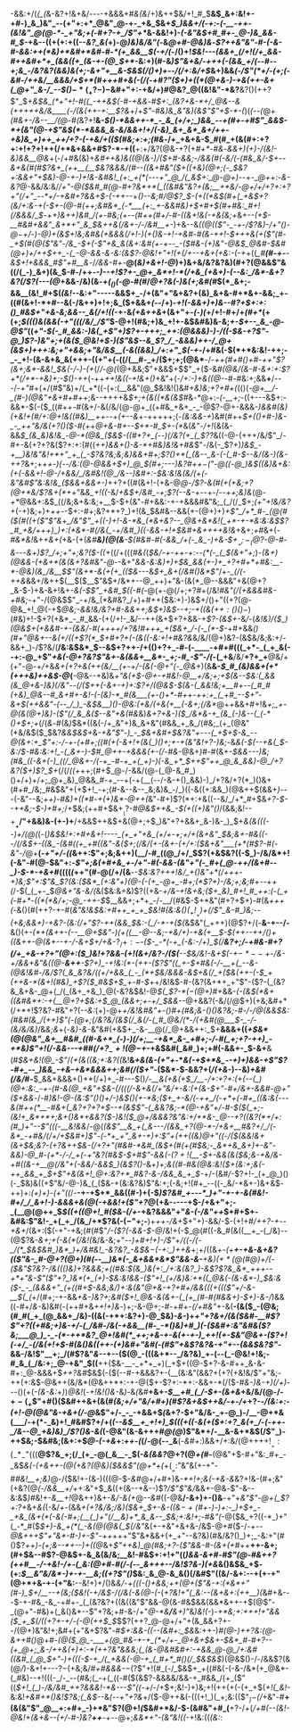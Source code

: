 -&&:+/(*(_(*&-&?+!&+&/-_--_-+&&&+#_&(&_/+)&++$&/+!_#_$__&$_&+:&!+-+#-)_&_)&"_--(+"+:+*_@&"_@-+-_+&_$&+_$_)&&+/(-+:-(-__-++-(&!&"_@(@-*-_+"&;+(-#+?-+_/$"+*_&-&&!+)-*(-&"&$+#_#+-_@-)&_&&-#_$-*+&--((+(+:+((--*&?_&(*+)-@_)&)&/&"(-_&_@+#-@&)&_-*$?++&"&"-#-(-&-#-&&:++(*&)+*&#+*&#-#-*(+_&&__$(*_-+/(_-/()+!_$&!---(&&+_(/+!(/+_&&-#++&#+*+_(&&((+_(&-+-(@_$+*-_&:+)(#-&_)$"&+&/-+++(-(&&_+/(--#--+;&_-/&?&?(&&)&(+;-&+"+__&-$&$(/()+)+--/(/+:&/+$_&+)&&_(-/$"(*+/-(+;(-&#-/++&/__&&&/+$+*(#+++#+&(-(/(-+#$?$"($+)+((*(@+&-)-+&(++-&+(_@+"_&-/_--$()_$-*(_+?-)-$&#+"+:-+&/+)_#_@&?_@((&!&"-*&?__&?()(++?$"_$+*&$&_(*+"+!-#((_-++&$(_-#-_+&&*-#_$+:_(&?+&-*+/_@&--&(+++++&/&____(-/(&(++-+:__$?&_+/+_$"-#&)&_&"&)(&$"$"+$-*-(_)(_(--(_@+_(#&+-/&--__/(@-#(_&?+!__&*-$()-*&&++-*_-_&_(+/+;_)&&_--+(#+-+#$"_&&$-*+(&"(@-+$"&$(*-*&&&_&-&/&&+!+/(-&)_&+_&*_&+/++-+&)&_+)++_++/+?-(-+&/+(($(#&;+:+;(#&*-/+_+&+&-$_#(#_+(&(#+:+?+:+!+?+!++(/+*&+&&+#$?-*-+((__+:+/&?(@&-+?(+_#+*-#&_-*&&+)(___+)-/(_&!-_&)&_&__@&*+(-/+#&(&)+*&#++&)&((@(&-)_/($+#-&&;-/&&(#(-&/(-(#&_&/-$+--&+&(#(#$?&+_(++__(__$&?&&&/(#--(_(&+#&"($+((+&)(@+;(-_$&?+:&&+"+$&)-@-+-)+!&-&#&!_(+:_+(*(---+"_@_/(_&$+:_@-@+)-*-+-*_@+*+:-_&-&?_@-&&/&:&/_/+"-@($&#_#(@-#+?&*+*(_((&#&"&?+(&;__+*&/-@+/+/+?+:+?+"(/+"_--*+/-+&#+?&&+$-(-++--_+___()--&;_#_/___@$?_$-(+((*&$(#+(_+&$+?(_&/+:&-+(-$+-(@-#(++;&#&*_(-*___(+:_+-&&#&)+$+#+$(#+#&:_#+!(/&&&/_$_-+*+)&_+_+)&#_/(*_+-#&;(+--(#++(#+/-#-((&+!&(-+&(&;+_&+-*-(+$-__#&#+&&"_&+*+"_&_$&++&(/&+-/-/&#__+*-)+&--&*((_@(($"-_-+-/$?&)-/+"()-@_$-$+/-)-@_)+(&$+!&;&#&(+&&&(/+!-)(+()&-+!-+&#-#(&-++!-$_+++&(+($"(#-_+$(#(@_($"&"-/&_-$_+(-$"+&_&(&+:&#(+-+--_-($_#&-(+_)&"-@&$_@&#-$&#(@+)+/++_$++_-(_-@-&&-&-&:(&$?-@&!+"+!(+(/+--_+&+(+_&:_-(-+*+((*_#__(#-+-__-&$+!+&&&_#$"+#__&*-/_/&&-#+_-__@(_&)+&+!-@_)+)&+&/&?&?&)(#+?(@&&$"&((/(_-)_&+)(&_$-#-/++-_-)--+!$?+-_@+_&*+!-*(/+&_(+&+)-(--&:_/&*-&+?&?(/$?(---(@_+&&-/&)(&_-+$(_()($-@-#(#_/_@+?&(-)&(+;&#(#_$(*_&+;-&&__(&!_#+$(*_(&!_--*&:+"-----&&$+_-/+(&"+"&+&?+(&)_&+&-#+*&+-&&;_+-((#(&+!-*+#--&(-/&++)+!+;&_($+&&+_(-_-/+)-*+!(-&&+)+)&-_-_#$?+$_$+:+:()_#&$+"_+&-&;_&_&--_&(/+!((-*+-&_(+&++&_+(&+"+_-(-)(_+/+!-#+/+_(#+*_(+(+;_$((()&(&&(-+"(((/&/_/$"_$-@+!(#&;+)&_+!+-&$&#&)&-&;_+-$+--_&_-@-@$"_((*+"-$(-_#_&&:-)&(_+$"+)$?+-+++;_++:(@&&&)-)-/((-$&-+?$"-@_)$?-)&"+;+(&(_$_@&!+$-)(_$"&$--&_$?_/_-&&&)++-/_@+(&$+)+++:&;+"+&&;+"&/&$__(-&((&&)_/+:+"_$(-+*-/+#&(-$(*+*&:&!-++;-_-_+!-(&-&+&_&(+++-((+"+(-((/(__#-_+/($+;+;(@&*__-/-*++(#+#()+#-++"$?(&+;&*-&&!_$&(-/-)-(+*(/_/-@(_(@+&&;$"+&&$+$$"_+($-&___#(@&/_(&-_#-&+:+:$?+*(/+*-+&)+;-$()-++_(-++_++!&((-+!&+()_+&"+(-*_/+:-)+_&((@-*-#-#&:+;&&__+__/---/_-+"_#+(+/(#$"&)+/(_+*((-(+:(__&&"(@_$&!&!()&#_+&)&;+?+#+(_(()(*-@+__/-_(#-)(@&"+&+#+#+*+;&--++++&_$+;+(&((*&(&$_#&_-*_@+:-_(-__+;_-((+---&$+:-&&*-$(-($_((#++-#(&+/-&(/&/(@-@+_((+#&_+&+_-_-@$?-@+-&&&*-)_&&#_(&)(+&!_+(#_/+:_@+!&((#&)__+_+--*+*(+--&*+-++_+_++;(-_(&:&*&*-+_)&#(#++_$+(()+#-)&-_-_++"&/&(+?()($-#(+_+_@+&-#+--$+*-#_$+-(*_&(_&"-/+!_(&(&-&&_$_(&_&)&!&_-@-*(@&_($&$-((#+?+_(--)(/&?(+_(_$$?$?_&($($-@-(+++/&/$"_/-#+-&(+?+?&($?+:+:(#((___++)&&+_()-&-*+#&)&!_&+#&_$"-/&(-_$?+)_)&$_-+__)&!&"&!+*+"_+_(_-$?&?&;&;&)&&+#+;$?()+*(_(&--_&-(-(_#-$--&/(&-)(&-++?_&+;+*++-)_(--_/&:(@-@&&+$+)_@_$(#+;---)&?_#_++$-($"-@((-@_)&$((&)&+&:(+(-&&+!-@-/+&&/_/&#&!(@_/&--)&#+:-$&:&!&(&/(+(-&"&#$"&:&!&_($&*_&+&&+-)_++?+((#(&+!-(+&-@_@-/$?-&(#(+(+&;+?(@+*&/$?&+(*+_+"&*&_+!((-*&/_+&$+/&#_-+;$?(--&-_+--+-/-_-++;&)&_(@_-+*_@&&+:&$_((/&;&+&:&;+__$-$+(&"-#+&&:-+-+&&&#&"&;_(_/(/_$+;_(+"+!&/&?_+(-+)&;+)+_++-_-$+:-#+;&?+*+?_)+!(&_$&#&--&&(+-(@+)+)_+$"_/+*_#-_(@(#($(#((+($"$"&_+*_/&"$"_+((-)+!-&-*&_(*&+&?--_@&+&*&!(_+*-+-*&:&:&$$?_#_+&/+++)_)+:(*&*-#(/&(_-+/&#_)((-&&-+!+$&#+&++++&!&*+&+;_+_#&+(_-#&*&!_&+_+&+(_+&-(+(_&#__&)(@(&__-$(#&#-#(-&&_/+(-_&_-)+&-$+$__+;-_(@$?-@-#-&_---_&_+_)$?_/+;+"+;&?($-((+_$($(/+(((_#&(_(_$&/-+-++-+:--(*(-_(_$(&+"+;_)-_(&+)(@&&-(+&+*(&(&+?&#&"-@-_-&+"_&&-&:&)+)+$&_&&(+-)+_+?+#+*+#&:__-*-@&)(&_/&__$$"(&+*-&(+(+_(($&_---&_$+_&+(/&#()&*$"_/+*-_(/(-++&*&&+/&++$(__$($__$"&$+/&*+--@_++)+"&-(&(*_@--&&&"+&(@+?_&-$-)+&-&+!&+_-&(-$$"_+&#_$((-#(-_@(+-@(/+;+?_#_+(/&!_#&"(/(+&&&#&-+#&;_-+"-/(@&$$"_-+/&_(*&#&?_/+)+#++($&:+)-)&$+/()+"((+?(@-@&_+!_@(-+$_@&;-&&!&/&?+#-&&++;&$+)&$--+;-+($($&(+$+:()()-$_)(#&)+!-$+?(+&*_-_#_&&-(+(/+!-_&/--++(&+$+?+&&-+_$?-(&$+_-&_/_-(*&!&)_/($_)(@&$+(+&&#-+-(&_&/-#_(_++++/+?&!_#++_+_+($&+_/-(-_(*-$-*+#+&&*()(#+"_@&+--&(+/((_+$?(*_$+#+?_+(_-_(&(_(-&:+!+#&?&*&/&/(@+)&?-(&$&/&;&:+/-&&+_)-/$?&/(__/&:&$&*_$--&$+?++-/+(()+?+_-#-(-____-+#+#(((_+*-_(_+_&(--+:-@_+$"_+&(-@+?&?$"&+-&(&&+__&*-_+;-#_-$"-/(-_(_+&__/&/__+?+_+__@&/+(+"-@-+_/_+&*&+_(+?+&(++(&/__(+-+_/-(&(-@+"(-_@&*+)(&__&-_$_#_(&)&&+(+*(+++&)++&$-@_(__-@&--+&)&*+"&(+$-@+-+#&!-@__+/&;+;+$_(&--$&:(_&&(&_@+&-)&)(/&"--(/($++_$($-&+-+)+:$?+/(@&$-$(&-(_&&!&;+__#+--(_#_#(+&)_@&--#_&+#+-&!-(-(&)-*_#(&___(+-()+*-#++-++:+_(_+#_--$+"-&+$(++&&"-(--_/_)_-&$&__)(*_)-@&:(+&/(+&(+__(-&+;(/&*_@+_+_&&+#+!&*+;_+-@(&(@+)&)-($"(/_&_&($--&"+&(#&*&)_&+?+&-)($_/&*&-+_(&_(-)&--(_(-*()+$+;+_(/(_&_-#(&_)_$&*((&(-/+_&"+)&_&+&"(#&&_+_&_/(#&;_(+_(@&"(*&/&$($_$&?_&&$&$+_&*_-+_&"$"-)_-_$&+&#+$&?&"+---(_+$+$-&_--@(&+:+_$"+:-/-+-(+#+;((_#_(+(_-&_+!+(&(_)()+;+-+(&"&!+?-)&;-*&*&(-$(--+&(_$_-&:_/_$-#&:&:+!_-(_&+-)-$_#_@++-+&&&(+-(/-#&*-@&+_)_#-#(&+*-$&&---)&;(#&_((-&+(-)_((/_@&+-/(-+_-#-+_+(_+)-)(-&_+*_$++$"++_@_&_&&)-@_/+?&?($+)$?_$+*(/(/_((+_++;(#+$_@-/-&&/(@-(_@-&_#_)()+/+)+/+;_@+_&)_@&&_#-+_--+(-+(__(--/-&-+()_&&)-)_/+?&/+?(*_)()&+(#+#_/&;_#&$&"+(+$+!_-+;(#-&--&--_&;&)&_-/_)((-&((+:&&_)(@&++$(&&+_)---_(-&"--&;_++)-#&)+((*_#-_+(+)&*-@++(_&"-#+)$?(*+:+&((--&/_/+*_#+$&*+?-*_$--++&;-$-)+#+;_/+$&;(++#+$&$+__($?-#_@&$++&_-$(+((+)&"()_/(&&;&!--+__$__+/$"+&&)&-(+-)+__/+&&$++&$+&(@+;+$_)&"+?+&&+_&-)&-_)_$+_&(&(((-*-)+/(@(*_(-(_)&$&!+:+#+&+!----_(+_+"+&_(+/+-+;+/+(&+&"_$&;&+-#&((--/(/&$+-((&_-(&#((+_+#((&"-&($+;(/&/(+-(&+-(+/+:($&+&"___(+*(#$?-#(-&"-/_@+__(-_+"+/-((_&++:$"+;&;&++)(__/-#_((@_/+/_$$?(+&$&?((-$_)-/&/&*+!(-&"-#(@-$&"+:-_$"+;&(+#+&_+-/+"-#(-&&-(&"+"(-_#+(_@-++/(&+#--_)-$-*-+&+_#((((_(_++"(#-@(/+/(&__-*-$&:&?+++!&/_+()&"+*(/+++-+)&;$"+:$"&_$?_(&:($&*_(+:&"+)(@-(-(+_-@+_-#+;(*$?+)-/&;+;&;_#+--*+_+(_/-$(_(_+-_$_@&*+"&-&/(*_&($&:&+&)$?((+&-_+/&-+!&+&;($+_&)_#+!_#_++:(-(_+(-#+*-((*(*&/+;-@_-++-$_$__&&+;+*+_-/-__/(#&$-$+*&"(#+?+$+)-#(&_+++(-_&()(#(++?-+-#(*&"&!&$&:+#++_+_+_$&!_#_(&:&$()(_+!__+)+$(/$"_&-#_)&;--(+&;&&+)-+&?-(&:(/+"$?_-++_(&&_$&:-(_/-*-+($(*&$&"(_+++)(@$?+/(-__&-+--/-__&()(+-_(*+$($&++-(--__@+$&"-)(+((__-@--&;-+&/+)-+&(+__$-$(++--++/()+((&++-@(&+--+-/-&+$+/+&_-$?_/+:-$-*($-_-*(-+_(-&:-/+)_$(/__&?+;_/-+_#&_-#+?(/_+_+&-+?+"(@+:($_)&!+?&&-(+!(&+/&?-/($(__--$&/&!-&+$(-+$-*--+$-/&-+/&&+_&"&((@-__&++__-_$?+)_-+!&:(*-(++-($?$"((_+-$+#&(-/-__+(_--&-(@&!&#-/&/$?(_&_&?&/((+/+&&_(_-_(*+$&*_/&&&-&$+&(/_+($&(++-(-$_+(++&-*(&+!(#&)_+$?($_#&$+$_+-#-$_++/&!&$-#-(&?(&+*+_+"$"-($?-(_(&?&_&+&-_@+(_/(_(&+_+&_)_@(-&?&$&!-@_$(_$?-*($-$(@+)_#+&&-_(-(&$(*&+((&#&*+:-+(__@+?+$&:+$_@_(&&+;+-+/_$&&-_-@+&&?(-&/(/_@_$+)(+&;&#+*(/+*+!$?&?-#&"+?(-_-&:_(+)-@+*+/&!&#&"+-()_#_+(#&;&-()()&?&;-#-/-/_@(&&$&:(#&#(&_/(++)$"(-(@+;(/&?&/(_&$(/_&(/-(_#_@&/(*-/(+&#(@___$-_-*_/-(&/&/&)_/&*&;&*+(-*_&_)-&-*&"&#(+&$+_-&-__@(/_@+&&++:_$+__&&&+((*+$&*(@(@&"_&+__#&#_((#-&+*_(-)-)(/+;__-+&*_&-_+#+;-/-#(_+;+?-++)_-+*&)$"+!(/-&&---+#_#(/_+$?_-+!(@-$+*-+&$&#(_&#_)+;+#(-&&+-_$-&+__&(#_$&+&!(@_-$"_/_(+*(&((&;+:&?(*(_&!__&*+_&(&-_(+"+*-*_&(-+$+*&_--+)+)&&-+$"$?-#+_--_)&&_-+&-+&*&&&++;&#(/($+"-_($&*-$-&&?+(_/(+&_-)--&)_$+$&#(/&/_#-__$_&&+&&&+()+*(/+)+_-#---$()_/-*__&(+&(*+$_/__-/+:+?+:(+(--(_)(@+:&:_-+-(#-&(@_+&"+$&-(/(((/-&+&(/+"&/+-&:(+(&-$+"-#+/&+-&&#-@+"($+&&_-/-#_)&!-@-(&:$"()()+/-)&$()(+-*&;($+_+-&/(-++_/(-+*+(-#+_((&:&(---&(#++(*__-#&+(_&?+?+?+$--+(&$$"-(_&&?&;-*(@-+&"+/-#-$($(_+;-(&!+_&*+*+;&+()&*+&&?($-)&!($_@+/&&&?&"&:+/+*&-_@--+?((&?(*+/+:(#_)+"--$"(((-__&!&&_/-@(*(&$"__&_+(_&---/(&&_+?(@-*-/+&+__#&?+/_/(-&*_-+#&/(/+/+$&#+)$"-(-*+_+"_&+-+)+:$"+(++((&)_@+"((-/($(&&!&+(&+$&;&?-(+?&+_+_$&-(/+?+"(#&#-*&#_(&$+_(#(+(#_$&;-_&*+&_&+)+-&"-&&)-@_#-(+*-/-/_+(-+"&?(#&$-$+#$"-&&_(_-($?+!($__-$+-&&(&($&;&-+&_/&-+#((&-_+___@(/&"+(-&&/-&&$_)(&$?()-*&*+)+;&((#-#&_(@&:&!_(_$+(&:+;&(-++_&&_+_$_+$"+&(&+!_@+:&?+*_#&?-&-/&&_&_+_$-*+/-(&#_/_-$?+!-_(+_@_)()(-_$&)&((+$"&/-@-)&_(_($&-+(&:&?&)$"&:+;(-&;+!(#+_--((-_&/-*&+-)&+&$-++)+:_(+)+)-(+"((_/-__-+-+$+*_&&((#-)+(-$_)$?&#_+---*_)+"-+-+-&(#&!-#+/_/_&+!-)-&&&+&(@(-+&&!+($"+?_@(+&-_-_---+$-/+&+"+;-_(__@(@++_$_$((+((@+!_#($&-(/+_-+&?&&&"+"_&-(-/&"++_$+#+$+-&#&:$"&!-_+(_+_/(&_/+*$?&(-$(-$"+;-__)+*++-/&*+$+"+)-&&/-$-(+!+#___/+_+?-+_--+&+_/(&+:($(-+"-+&;(#(#$"_/-($?(-&&-$-@_/&!+(-$_@(#((-&_#(&((__+_-(_/&)--(@$?&-_&+;+(-&(*(/&!(_&/&-&;+"-*-)+#+!+)-/$"+/((-/(-_/(*_$&$&#_)&*_)+/&#&!_-&?&?_-&$&$-$(-+:_)++&*+;+/((&*+-(+__+-+&-&_+&?(($"&-_#-@+?(@+)(#(--__)&*(-_&+&&*&*$"_&&-&-__+&_)($+*($_@(#_@_)+/_(_-($&"$?&?-/_&((()&)+?&&&;+((#&:_$(&_)&(+:_/+:&(&?_)-&$?$?&_&*_+++--+*+"&-$"_($"+?_)&*(+_(+)-$&:&!&&-($"+!_(+/&)&:+*((_@&(-(&-&*-)_$&:&$($_$-_-_(&&&+"_(+((#+$-&&;&/_)+:&(&"_@+_&-+?+#+/&_&(_((+(((_$"+/-&-__$(_(*+/(#+;-+-&&_+&-)&?+;&#($+!_@&-&(&+-(_(+_(#-#(#&&+)-$+)-&-/_)&&((-#+/_&-_&)&#(-(++#+&_++!+)&_-)+;-&-@+;-#-+_#+-(/+#&"_+-&(__-(&($_-(@&;(#_#(_+_(@_&&+_/&)-((&(-+*+:&?+)-@_$&)_-&-_)+*+"+?_&+/(&($&#-__#$?$"+?((+#&;+)&-+/-(_/&#-/&(-+&&__(#-_-*()&)+#_)(-($&#+:&"&#&($?&;___@_)_-_-(*-++*&?_@+!&#(*_++;+&-+-&(+-+-)_++!(+-$&"_@&+-($?+!(-+/_-(/&(+!+$-#(&()&(_(++-(+)&#+"&#(-(#$"+&$?&?&-+"+--(&_&$&?$"-*&&-/&!$"__+;_/(#$?&"_&--_+--($(@_-(((&+*--_/&?&)_+-(--(_-@&!+!&;-#_&_(_/&:+;_@-+&"_$((__++($&-__-_+*+_+)(_+$+((@-$+?-&-#++_&-&-#+:_@-&&&+$_++?&#_$&$(-($(--#-+&&&?+-(__(&:&"(&&?+(+?(+&!&/$"+"&;-++(+:&$-@&++(&/&*(@&++*+:-+-@($+-$?+:-*+:-&&+-*(/($-#_&-)&-+)(/+)_---()(+(_-(&-&:_+_)_)_@&!_(-_+!&!()&-_&_)-_&*(*&#__+&+-_$__+#_(_/-$+-(&+&_+&/&/(@-/-$+-(_+$$"+#()($&#++&+(&(#_(&;+/+"&/+#+)(#$?&+&$++&/-+-/+_+?-_-/(*&:+:-(+!-@(@&"&-+*&+(/-@_&$"+/-_-_-+&&+$_(_&+?-$+"&/&-_+-@_)-/__-@+*&(___/-+(*-_&)+!_#&#$?+/+(_(--&$__+_+!+)_$(((+((-&(+($+:+?_&(+_/-(-++-_/&--@_+&)&)_/$?()&-&(_(-@&"(&-&+++#_@(@_)$"&*+/-__&-&+*&$(/$"_)-++$&;-$&#&;(&+:+$_@-(-+&_+:_++-(_(/-@(--_&__(-_&#+:_)&&+/+:&/(@+++$+!__+:(_-*_-$"(((__@$?&_+;(/_(+_-@(_&__-_$(-_&(&&?_@+?(@_+(#-___(@&"+$-#+"&:_#+_-_&$_&(-(+&++-(@(+&?(@&)($&&$"(@+*+(_+($__+:$"&"&(+-+"-#_#&!__+;&)_@-/($&!+-(&-)(((@-$-_&#_@+/+#+)&_-*+!+;&(-+&-&_&?+!&-(#+;&"(+&?(@_(-/&&__+/+_+:&"+$_&((+(&--+&--)$?_/$"$"&/_&&+-@&_-_$"-&--&:&$_)_#&!_+-&__+!_@&++)&+-_&/-&(+_@_--&_#((-@&__/-&+)+-()&__-+"+*&"$"-@+(_$$?+:$?+*&+_&(_(-&/_+-_(&&*+(+?&/&;_/&)($&+_$_+_-&-((&$-+($_#_+-)-)+:_-_)+$+_-_+&_(&+(*(-&(-#+;(__(_)+"(/__&)+*_&_&--_$&;+:&!+;-#&"(*-@($&_+?((-*_)+"(_-*_#($_$+)-&_+(*(_-&(@(@&(_$(/&"_&(+-+&"+&+&-/&$-@+#($-/-+_--@&+++$"+"&*-#-)+-$"-++_+++"$"&*&&+(+_+"--&?&)(#&/&?()_)+;_-&:+"(#()$?_++)-(+;&--*+--)+((@_&+_$"++&)_@(#&;+?-($"&&-#-(&+(+_#++__++-&+;(#+$&--#$?-@&$+-&_&(&/&;__&!-#&$+:+!+"((_)&&-&+#-#$"(@-#&++?(++#__-/-+&!-/+-(_&:(@+#-#(/-(--_&+++--/&!$?&*-)(+&*_&()&$&_+$-(+:_$__&"&/&*-)+-+-__&;((+?$"()_$&:_&_@-&_&()(/&#$"((&/-&+:--+(+-+"(@+*+&-+-(+"&:__--&!+)+/()&*&/-+(((-()+&&;++(@+($"&-+:(*&*+"(#-)_$+/__--+(&;($&!(-+/&$-/(/&(-&(@-(-*(*+?&!+"(_&:--(&+&+:(++__)(*&#+&---$-+-#&_-&_-+#+-_(_(&?&?+((&((&"$"&&-@(&-#&$&&(&&*&++-+$(@$"-_(@+"-#&)+(_&()&*--$"+?&;+#-&-/+"_@-*&__/__&$+)$"_&_)&!(-_)-_+*&;+:+++!+"&&($_+_$(/((+?+-+/-(-@(++$_$_$$?(++?_@-@+/+"+(&_&&+?+--/(@+)&"&!+;&#+(+"&+$?&"-#_$+:&&-((--(&#+:_$&_&:++-)_#(@-)+*+?&:(@-&+*+#()_@+#-_(@($_@_-___+(@_#&-+-+_(*+/+-_@+&+$&+-$&*_#-#+?--(+_@+;_&-/++&(+)+:-*(++?&"&&&;(_(&-@&#&#+:-+&&_@-@_/+:&#((&#_(_@_$+"-)+(((-$-+_/(_+&&(-@-+_(_#+*_#()(/_$&$&$_)(@&$()-/-/&&$?(&(@_/_)-&+!+---$?-$($+$&;&/_#+#&&&-_$-($?$"+!(#_(-/_$&$+_+((#&(-(-&-/&*(+_@&*-(_#&)--+!(((-_/-_--(#&;(_-+(_((-#($(&$?-&&&&/&&-+_#&&_/(+_($"((_$+!_(_)-/&/&#_++?&&&!-*&---$"((-+_/-/+$+;&!-)+)&;+!(++(+(-(+_+$(*+!(_&!-*&:&!_+&#+*()&!$?&;(_&$_--&_(--+"+?&_+/($-@++&(-(((+!_)(_+;&:(($"_$_)-$(/_+&"-#__+(&(&"$"_@__+:+#+_-)+*&"$?(@+!_(_$&#+*&/-$-(&#&"+#_(__+?-/+(_/+#(--(&!-@&!+(&+&--(+/-#-)&?__++___-+--@+;_&&*+"-(&"&!((-_+!&:((_(&:_:
